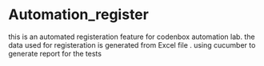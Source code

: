 # Automation_register
this is an automated registeration feature for codenbox automation lab.
the data used for registeration is generated from Excel file .
using cucumber to generate report for the tests
